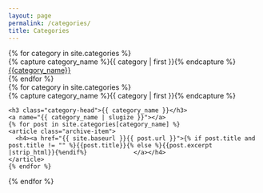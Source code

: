 ```yaml
---
layout: page
permalink: /categories/
title: Categories
---
```


<div>
{% for category in site.categories %}
  <div class="post-tags">
    {% capture category_name %}{{ category | first }}{% endcapture %}
    <div id="#{{ category_name | slugize }}"></div>
    <a href="{{site.baseurl}}/categories/#{{category_name|slugize}}">{{category_name}}</a>
  </div>
    {% endfor %}
 </div>

<div id="archives">
{% for category in site.categories %}
  <div class="archive-group">
    {% capture category_name %}{{ category | first }}{% endcapture %}
    <div id="#{{ category_name | slugize }}"></div>
    <p></p>
    
    <h3 class="category-head">{{ category_name }}</h3>
    <a name="{{ category_name | slugize }}"></a>
    {% for post in site.categories[category_name] %}
    <article class="archive-item">
      <h4><a href="{{ site.baseurl }}{{ post.url }}">{% if post.title and post.title != "" %}{{post.title}}{% else %}{{post.excerpt |strip_html}}{%endif%}             </a></h4>
    </article>
    {% endfor %}
  </div>
{% endfor %}
</div>

